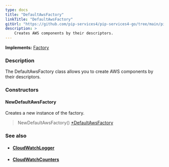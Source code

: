 ```yaml
---
type: docs
title: "DefaultAwsFactory"
linkTitle: "DefaultAwsFactory"
gitUrl: "https://github.com/pip-services4/pip-services4-go/tree/main/pip-services4-aws-go"
description: >
    Creates AWS components by their descriptors.
---
```


**Implements:** [Factory](../../../components/build/factory)

### Description

The DefaultAwsFactory class allows you to create AWS components by their descriptors.

### Constructors

#### NewDefaultAwsFactory
Creates a new instance of the factory.

> NewDefaultAwsFactory() [*DefaultAwsFactory]()



### See also
- #### [CloudWatchLogger](../../log/cloud_watch_logger)
- #### [CloudWatchCounters](../../count/cloud_watch_counters)

